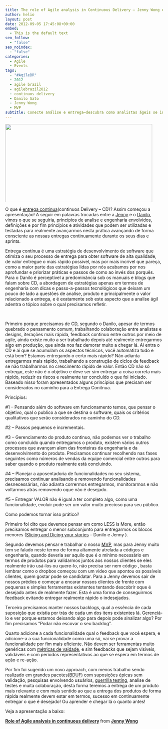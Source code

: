 ```yaml
---
title: The role of Agile analysis in Continuous Delivery – Jenny Wong e Danilo Sato
author: helio
layout: post
date: 2012-09-05 17:45:08+00:00
embed:
  - This is the default text
seo_follow:
  - "false"
seo_noindex:
  - "false"
categories:
  - Agile
  - Events
tags:
  - "#AgileBR"
  - 2012
  - agile brazil
  - agilebrazil2012
  - continuos delivery
  - Danilo Sato
  - Jenny Wong
  - MVP
subtitle: Conecte análise e entrega—descubra como analistas ágeis se integram às equipes, validam premissas cedo e garantem que você está construindo a coisa certa rapidamente
---
```


[<img class="aligncenter size-full wp-image-596" src="/uploads/2012/09/Screen-Shot-2012-09-05-at-3.07.27-PM.png" alt="" width="470" height="249" srcset="/uploads/2012/09/Screen-Shot-2012-09-05-at-3.07.27-PM.png 470w, /uploads/2012/09/Screen-Shot-2012-09-05-at-3.07.27-PM-300x158.png 300w" sizes="(max-width: 470px) 100vw, 470px" />][1]

O que é <a title="Continuos Delivery" href="http://en.wikipedia.org/wiki/Continuous_delivery" target="_blank">entrega continua</a>(continuos Delivery &#8211; CD)? Assim começou a apresentação! A seguir em palavras trocadas entre a <a title="Jenny Wong - Twitter" href="http://twitter.com/jenny_wong" target="_blank">Jenny</a> e o <a title="Danilo Sato - Blog" href="http://www.dtsato.com/blog/" target="_blank">Danilo</a>, vimos o que se seguiria, princípios de analise e engenharia envolvidos, definições e por fim princípios e atividades que podem ser utilizadas e testadas para realmente avançarmos nesta prática avançando de forma consciente as nossas entregas continuamente durante os seus dias e sprints.

Entrega contínua é uma estratégia de desenvolvimento de software que otimiza o seu processo de entrega para obter software de alta qualidade, de valor entregue o mais rápido possível, mas por mais incrível que pareça, como a maior parte das estratégias lidas por nós acabamos por nos aprofundar e priorizar práticas e passos de como ao invés dos porquês. Para o Danilo é perceptível a predominância sob os manuais e blogs que falam sobre CD, a abordagem de estratégias apenas em termos de engenharia com dicas e passo-a-passos tecnológicos que deixam um pouco de lado a questões de analise, produto e principalmente o valor relacionado a entrega, e é exatamente sob este aspecto que a analise ágil adentra o tópico sobre o qual precisamos refletir.

&nbsp;

Primeiro porque precisamos de CD, segundo o Danilo, apesar de termos quebrado o pensamento comum, trabalhando colaboração entre analistas e designs, iterações mais rápida, feedback continuo entre outros por meio de agile, ainda existe muito a ser trabalhado depois até realmente entregarmos algo em produção, que ainda nos faz demorar muito a chegar lá. Ai entra o CD e aí que se acumulam os aspectos técnicos, você automatiza tudo e está bem? Estamos entregando o certo mais rápido? Não adianta entregarmos mais rápido, trabalhando a construção de ciclos de feedback se não trabalharmos no crescimento rápido de valor. Então CD não só entregar, este não é o objetivo e deve ser sim entregar a coisa correta mais rápido, reduzir os riscos e realmente ter concluído o que foi iniciado. Baseado nisso foram apresentados alguns princípios que precisam ser considerados no caminho para a Entrega Conitnua.

Princípios:

#1 &#8211; Pensando além do software em funcionamento temos, que pensar o objetivo, qual o publico a que se destina o software, quais os critérios qualitativos que serão considerados no caminho do CD.

#2 &#8211; Passos pequenos e incrementais.

#3 &#8211; Gerenciamento do produto continuo, não podemos ver o trabalho como concluído quando entregamos o produto, existem vários outros processos que avançam alem das fronteiras da engenharia e da desenvolvimento do produto. Precisamos continuar recolhendo nas fases seguintes como números de vendas da equipe comercial entre outros para saber quando o produto realmente está concluindo.

#4 &#8211; Planejar a aposentadoria de funcionalidades no seu sistema, precisamos continuar analisando e removendo funcionalidades desnecessárias, não adianta corrermos entregarmos, monitorarmos e não voltarmos atrás removendo oque não é desejado.

#5 &#8211; Entregar VALOR não é igual a ter completo algo, como uma funcionalidade, evoluir pode ser um valor muito precioso para seu público.

Como podemos tornar isso prático?

Primeiro foi dito que devemos pensar em como LESS is More, então precisamos entregar o menor subconjunto para entregarmos os blocos menores ([Slicing and Dicing your stories][2] &#8211; Danilo e Jenny ).

Segundo devemos pensar e trabalhar o nosso <a title="Minimum viable product" href="http://en.wikipedia.org/wiki/Minimum_viable_product" target="_blank">MVP</a>, mas para Jenny muito tem se falado neste termo de forma altamente atrelada a códigos e engenharia, quando deveria ser aquilo que é o mínimo necessário em termos de produtos para validarmos juntos aos nossos clientes se eles realmente irão usá-los ou quere-lo, não precisa ser nem código , basta lembrar como o dropbox começou com um video que apontou os possíveis clientes, quem gostar pode se candidatar. Para a Jenny devemos sair de nossos prédios e começar a encarar nossos clientes de frente com pequenas e simples ferramentas existentes tentando descobrir oque é desejado antes de realmente fazer. Esta é uma forma de conseguirmos feedback evitando entregar realmente rápido o indesejados.

Terceiro precisamos manter nossos backlogs, qual a essência de cada suposição que existia por trás de cada um dos itens existentes lá. Gerenciá-lo e ver porque estamos deixando algo para depois pode sinalizar algo? Por fim precisamos &#8220;Podar não escovar o seu backlog&#8221;.

Quarto adicione a cada funcionalidade qual o feedback que você espera, e adicione-a a sua funcionalidade como uma só, vai se provar a funcionalidade por fim mais eficiente. Não devem ser ferramentas muito genéricas com <a title="Métricas de vaidade" href="http://techcrunch.com/2011/07/30/vanity-metrics/" target="_blank">métricas de vaidade</a>, e sim feedbacks que sejam visíveis, validáveis e com períodos representativos ao que se espera em termos de ação e re-ação.

Por fim foi sugerido um novo approach, com menos trabalho sendo realizado em grandes pacotes(<a title="Big Design Up Front" href="http://en.wikipedia.org/wiki/Big_Design_Up_Front" target="_blank">BDUF</a>) com suposições épicas sem validação, pesquisas envolvendo usuários, <a title="Guerilla Testing" href="http://www.slideshare.net/andybudd/guerilla-usability-testing" target="_blank">guerrilla testing</a>, analise de testes e muita colaboração, desta forma teremos a entrega de um produto mais relevante e com mais sentido ao que a entrega dos produtos de forma rápida realmente devem estar em termos, sucesso em continuamente entregar o que é desejado! Ou aprender e chegar lá o quanto antes!

Veja a apresentação a baixo:

<div style="margin-bottom:5px">
  <strong> <a href="http://www.slideshare.net/JennyWong8/role-of-agile-analysis-in-continuous-delivery" title="Role of Agile analysis in continuous delivery" target="_blank">Role of Agile analysis in continuous delivery</a> </strong> from <strong><a href="http://www.slideshare.net/JennyWong8" target="_blank">Jenny Wong</a></strong>
</div>

[1]: /uploads/2012/09/Screen-Shot-2012-09-05-at-3.07.27-PM.png
[2]: http://www.slideshare.net/JennyWong8/slicing-and-dicing-your-user-stories "Slicing and Dicing user stories"
